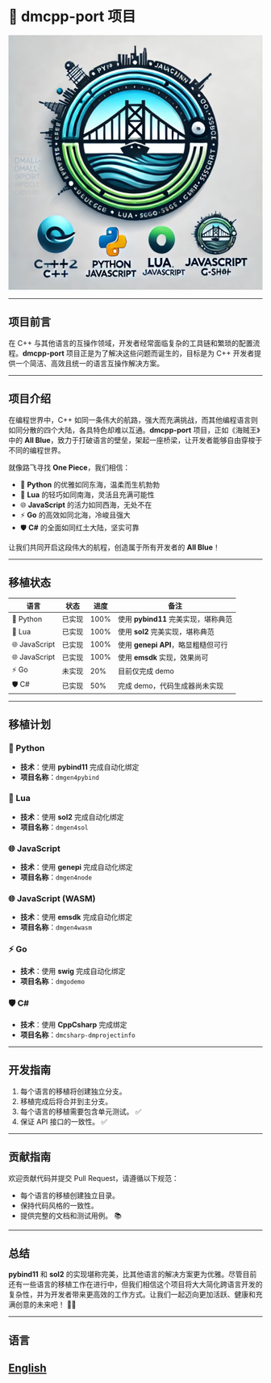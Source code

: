 # 🚀 dmcpp-port 项目

![dmcpp-port](images/dmcpp-port.jpg)

---

## 项目前言

在 C++ 与其他语言的互操作领域，开发者经常面临复杂的工具链和繁琐的配置流程。**dmcpp-port** 项目正是为了解决这些问题而诞生的，目标是为 C++ 开发者提供一个简洁、高效且统一的语言互操作解决方案。

---

## 项目介绍

在编程世界中，C++ 如同一条伟大的航路，强大而充满挑战，而其他编程语言则如同分散的四个大陆，各具特色却难以互通。**dmcpp-port** 项目，正如《海贼王》中的 **All Blue**，致力于打破语言的壁垒，架起一座桥梁，让开发者能够自由穿梭于不同的编程世界。

就像路飞寻找 **One Piece**，我们相信：
- 🐍 **Python** 的优雅如同东海，温柔而生机勃勃
- 🌿 **Lua** 的轻巧如同南海，灵活且充满可能性
- 🌐 **JavaScript** 的活力如同西海，无处不在
- ⚡ **Go** 的高效如同北海，冷峻且强大
- 🛡 **C#** 的全面如同红土大陆，坚实可靠

让我们共同开启这段伟大的航程，创造属于所有开发者的 **All Blue**！

---

## 移植状态

| 语言            | 状态   | 进度  | 备注                                   |
|-----------------|--------|-------|----------------------------------------|
| 🐍 Python      | 已实现 | 100%  | 使用 **pybind11** 完美实现，堪称典范      |
| 🌿 Lua         | 已实现 | 100%  | 使用 **sol2** 完美实现，堪称典范         |
| 🌐 JavaScript  | 已实现 | 100%  | 使用 **genepi API**，略显粗糙但可行      |
| 🌐 JavaScript  | 已实现 | 100%  | 使用 **emsdk** 实现，效果尚可           |
| ⚡ Go          | 未实现 | 20%   | 目前仅完成 demo                        |
| 🛡 C#          | 已实现 | 50%   | 完成 demo，代码生成器尚未实现            |

---

## 移植计划

### 🐍 Python
- **技术**：使用 **pybind11** 完成自动化绑定
- **项目名称**：`dmgen4pybind`

### 🌿 Lua
- **技术**：使用 **sol2** 完成自动化绑定
- **项目名称**：`dmgen4sol`

### 🌐 JavaScript
- **技术**：使用 **genepi** 完成自动化绑定
- **项目名称**：`dmgen4node`

### 🌐 JavaScript (WASM)
- **技术**：使用 **emsdk** 完成自动化绑定
- **项目名称**：`dmgen4wasm`

### ⚡ Go
- **技术**：使用 **swig** 完成自动化绑定
- **项目名称**：`dmgodemo`

### 🛡 C#
- **技术**：使用 **CppCsharp** 完成绑定
- **项目名称**：`dmcsharp-dmprojectinfo`

---

## 开发指南

1. 每个语言的移植将创建独立分支。
2. 移植完成后将合并到主分支。
3. 每个语言的移植需要包含单元测试。 ✅
4. 保证 API 接口的一致性。 ✅

---

## 贡献指南

欢迎贡献代码并提交 Pull Request，请遵循以下规范：
- 每个语言的移植创建独立目录。
- 保持代码风格的一致性。
- 提供完整的文档和测试用例。 📚

---

## 总结

**pybind11** 和 **sol2** 的实现堪称完美，比其他语言的解决方案更为优雅。尽管目前还有一些语言的移植工作在进行中，但我们相信这个项目将大大简化跨语言开发的复杂性，并为开发者带来更高效的工作方式。让我们一起迈向更加活跃、健康和充满创意的未来吧！ 🌟🚀

---

## 语言

[English](README.en.md)
---
